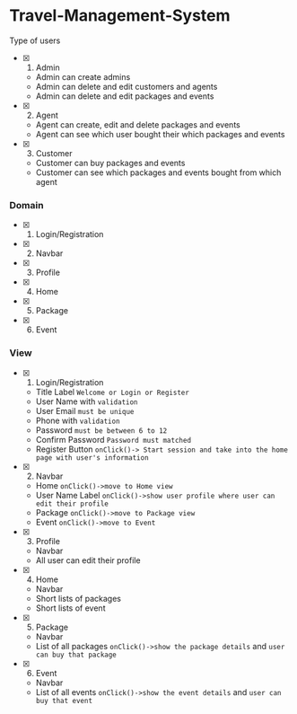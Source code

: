 # Travel-Management-System



Type of users

- [x] 1. Admin
   - Admin can create admins
   - Admin can delete and edit customers and agents
   - Admin can delete and edit packages and events
   
- [x] 2. Agent
   - Agent can create, edit and delete packages and events
   - Agent can see which user bought their which packages and events
   
- [x] 3. Customer
   - Customer can buy packages and events
   - Customer can see which packages and events bought from which agent


### Domain

- [x] 1. Login/Registration
- [x] 2. Navbar
- [x] 3. Profile
- [x] 4. Home
- [x] 5. Package
- [x] 6. Event

### View

- [x] 1. Login/Registration
   - Title Label `Welcome or Login or Register`
   - User Name with `validation`
   - User Email `must be unique`
   - Phone with `validation`
   - Password `must be between 6 to 12`
   - Confirm Password `Password must matched`
   - Register Button `onClick()-> Start session and take into the home page with user's information`
   

- [X] 2. Navbar
   - Home `onClick()->move to Home view`
   - User Name Label `onClick()->show user profile where user can edit their profile`
   - Package `onClick()->move to Package view`
   - Event `onClick()->move to Event`
   
- [x] 3. Profile
   - Navbar
   - All user can edit their profile

- [x] 4. Home
   - Navbar
   - Short lists of packages
   - Short lists of event

- [x] 5. Package
   - Navbar
   - List of all packages `onClick()->show the package details` and `user can buy that package`
   
- [x] 6. Event
   - Navbar
   - List of all events `onClick()->show the event details` and `user can buy that event`


